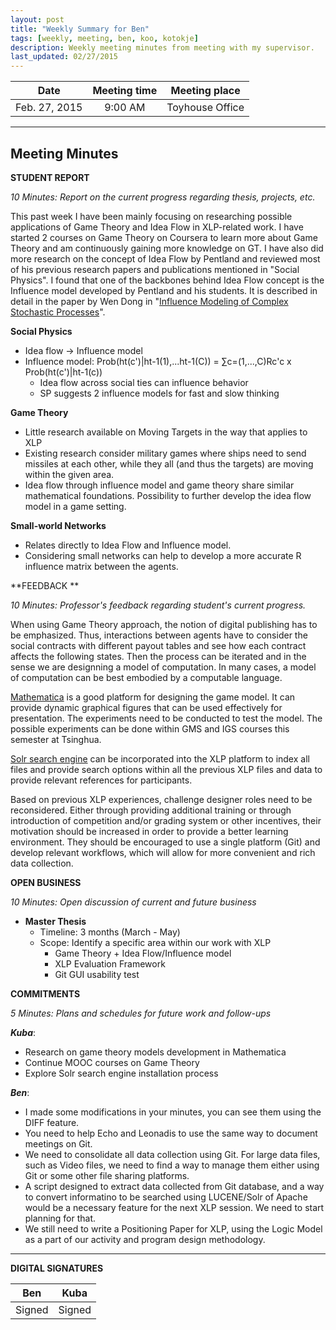```yaml
---
layout: post
title: "Weekly Summary for Ben"
tags: [weekly, meeting, ben, koo, kotokje]
description: Weekly meeting minutes from meeting with my supervisor.
last_updated: 02/27/2015
---
```


|**Date** |**Meeting time**|**Meeting place**
| ------------- |:----------------:|:-------:
|Feb. 27, 2015| 9:00 AM | Toyhouse Office


----------


Meeting Minutes
------

 **STUDENT REPORT** 

 *10 Minutes: Report on the current progress regarding thesis, projects, etc.*

This past week I have been mainly focusing on researching possible applications of Game Theory and Idea Flow in XLP-related work. I have started 2 courses on Game Theory on Coursera to learn more about Game Theory and am continuously gaining more knowledge on GT. I have also did more research on the concept of Idea Flow by Pentland and reviewed most of his previous research papers and publications mentioned in "Social Physics". I found that one of the backbones behind Idea Flow concept is the Influence model developed by Pentland and his students. It is described in detail in the paper by Wen Dong in "[Influence Modeling of Complex Stochastic Processes](http://vismod.media.mit.edu/vismod/demos/influence-model/wdong06thesis.pdf)".  

**Social Physics**

-	Idea flow -> Influence model
-	Influence model: Prob(ht(c')|ht-1(1),...ht-1(C)) = ∑c=(1,...,C)Rc'c x Prob(ht(c')|ht-1(c))
	-	Idea flow across social ties can influence behavior
	-	SP suggests 2 influence models for fast and slow thinking

**Game Theory**

-	Little research available on Moving Targets in the way that applies to XLP
-	Existing research consider military games where ships need to send missiles at each other, while they all (and thus the targets) are moving within the given area.
-	Idea flow through influence model and game theory share similar mathematical foundations. Possibility to further develop the idea flow model in a game setting.

**Small-world Networks**

- Relates directly to Idea Flow and Influence model.
- Considering small networks can help to develop a more accurate R influence matrix between the agents.

 

**FEEDBACK **
 
 *10 Minutes: Professor's feedback regarding student's current progress.*
 
When using Game Theory approach, the notion of digital publishing has to be emphasized. Thus, interactions between agents have to consider the social contracts with different payout tables and see how each contract affects the following states. Then the process can be iterated and in the sense we are designning a model of computation. In many cases, a model of computation can be best embodied by a computable language. 

[Mathematica](http://demonstrations.wolfram.com/search.html?query=game%20theory) is a good platform for designing the game model. It can provide dynamic graphical figures that can be used effectively for presentation. The experiments need to be conducted to test the model. The possible experiments can be done within GMS and IGS courses this semester at Tsinghua.

[Solr search engine](http://lucene.apache.org/solr) can be incorporated into the XLP platform to index all files and provide search options within all the previous XLP files and data to provide relevant references for participants.

Based on previous XLP experiences, challenge designer roles need to be reconsidered. Either through providing additional training or through introduction of competition and/or grading system or other incentives, their motivation should be increased in order to provide a better learning environment. They should be encouraged to use a single platform (Git) and develop relevant workflows, which will allow for more convenient and rich data collection.

**OPEN BUSINESS**

*10 Minutes: Open discussion of current and future business*

- **Master Thesis**
	- Timeline: 3 months (March - May)
	- Scope: Identify a specific area within our work with XLP
		- Game Theory + Idea Flow/Influence model
		- XLP Evaluation Framework
		- Git GUI usability test

**COMMITMENTS**

*5 Minutes: Plans and schedules for future work and follow-ups*


***Kuba***:

- Research on game theory models development in Mathematica
- Continue MOOC courses on Game Theory
- Explore Solr search engine installation process


***Ben***:
- I made some modifications in your minutes, you can see them using the DIFF feature.
- You need to help Echo and Leonadis to use the same way to document meetings on Git.
- We need to consolidate all data collection using Git. For large data files, such as Video files, we need to find a way to manage them either using Git or some other file sharing platforms.
- A script designed to extract data collected from Git database, and a way to convert informatino to be searched using LUCENE/Solr of Apache would be a necessary feature for the next XLP session. We need to start planning for that.
- We still need to write a Positioning Paper for XLP, using the Logic Model as a part of our activity and program design methodology.



----------


**DIGITAL SIGNATURES**

|**Ben** |**Kuba**|
| ------------- |----------------|
|Signed| Signed
